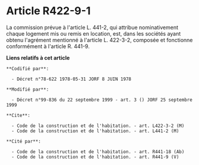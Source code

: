# Article R422-9-1

La commission prévue à l'article L. 441-2, qui attribue nominativement chaque logement mis ou remis en location, est, dans
les sociétés ayant obtenu l'agrément mentionné à l'article L. 422-3-2, composée et fonctionne conformément à l'article R.
441-9.

**Liens relatifs à cet article**

	**Codifié par**:

	  - Décret n°78-622 1978-05-31 JORF 8 JUIN 1978

	**Modifié par**:

	  - Décret n°99-836 du 22 septembre 1999 - art. 3 () JORF 25 septembre 1999

	**Cite**:

	  - Code de la construction et de l'habitation. - art. L422-3-2 (M)
	  - Code de la construction et de l'habitation. - art. L441-2 (M)

	**Cité par**:

	  - Code de la construction et de l'habitation. - art. R441-18 (Ab)
	  - Code de la construction et de l'habitation. - art. R441-9 (V)
